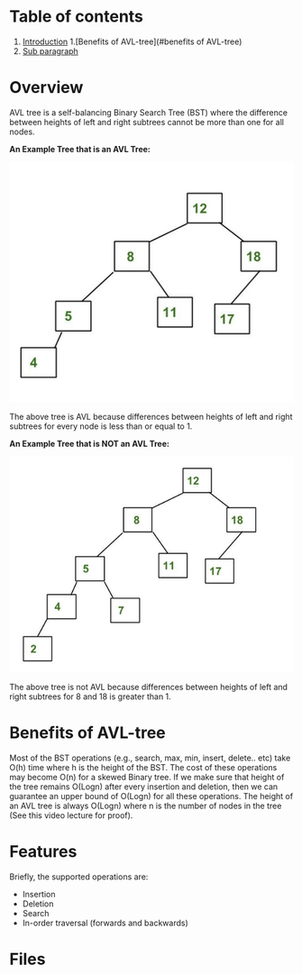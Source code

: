 # Table of contents
1. [Introduction](#overview)
  1.[Benefits of AVL-tree](#benefits of AVL-tree)
2. [Sub paragraph](#subparagraph1)

# Overview <a name="overview"></a>
AVL tree is a self-balancing Binary Search Tree (BST) where the difference between heights of left and right subtrees cannot be more than one for all nodes.

**An Example Tree that is an AVL Tree:**

![Image alt](https://github.com/zhgulden/set/raw/master/pictures/AVL-Tree1.jpg)

The above tree is AVL because differences between heights of left and right subtrees for every node is less than or equal to 1.

**An Example Tree that is NOT an AVL Tree:**

![Image alt](https://github.com/zhgulden/set/raw/master/pictures/Not-AVL1.jpg)

The above tree is not AVL because differences between heights of left and right subtrees for 8 and 18 is greater than 1.

# Benefits of AVL-tree <a name="benefits of AVL-tree"></a>
Most of the BST operations (e.g., search, max, min, insert, delete.. etc) take O(h) time where h is the height of the BST. The cost of these operations may become O(n) for a skewed Binary tree. If we make sure that height of the tree remains O(Logn) after every insertion and deletion, then we can guarantee an upper bound of O(Logn) for all these operations. The height of an AVL tree is always O(Logn) where n is the number of nodes in the tree (See this video lecture for proof). 

# Features

Briefly, the supported operations are:

- Insertion
- Deletion
- Search
- In-order traversal (forwards and backwards)

# Files



